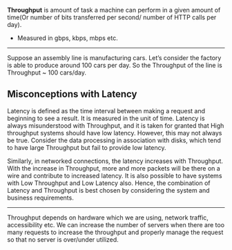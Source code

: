 **Throughput** is amount of task a machine can perform in a given amount of time(Or number of bits transferred per
second/ number of HTTP calls per day).

- Measured in gbps, kbps, mbps etc.

---
Suppose an assembly line is manufacturing cars. Let’s consider the factory is able to produce around 100 cars per day.
So the Throughput of the line is Throughput ~ 100 cars/day.

## Misconceptions with Latency ##

Latency is defined as the time interval between making a request and beginning to see a result. It is measured in the
unit of time. Latency is always misunderstood with Throughput, and it is taken for granted that High throughput systems
should have low latency. However, this may not always be true. Consider the data processing in association with disks,
which tend to have large Throughput but fail to provide low latency.

Similarly, in networked connections, the latency increases with Throughput. With the increase in Throughput, more and
more packets will be there on a wire and contribute to increased latency. It is also possible to have systems with Low
Throughput and Low Latency also. Hence, the combination of Latency and Throughput is best chosen by considering the
system and business requirements.

---

Throughput depends on hardware which we are using, network traffic, accessibility etc. We can increase the number of
servers when there are too many requests to increase the throughput and properly manage the request so that no server is
over/under utilized.